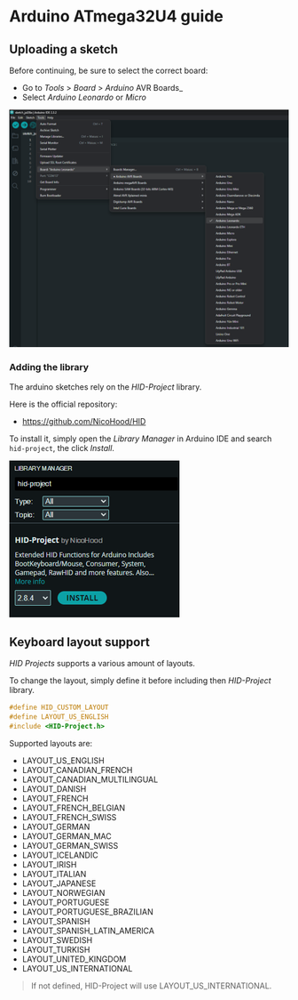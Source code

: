 # Arduino ATmega32U4 guide

## Uploading a sketch

Before continuing, be sure to select the correct board:
- Go to _Tools_ > _Board_ > _Arduino_ AVR Boards_
- Select _Arduino Leonardo_ or _Micro_

![Screenshot of the board selection](/assets/images/arduino_leonardo_board_selection.png)

### Adding the library

The arduino sketches rely on the _HID-Project_ library.

Here is the official repository:
- https://github.com/NicoHood/HID

To install it, simply open the _Library Manager_ in Arduino IDE and search `hid-project`, the click _Install_.

![Screenshot of the HID-Project in Library Manager](/assets/images/hid_project_library_manager.png)

## Keyboard layout support

_HID Projects_ supports a various amount of layouts.

To change the layout, simply define it before including then _HID-Project_ library.
```c++
#define HID_CUSTOM_LAYOUT
#define LAYOUT_US_ENGLISH
#include <HID-Project.h>
```

Supported layouts are:
- LAYOUT_US_ENGLISH
- LAYOUT_CANADIAN_FRENCH
- LAYOUT_CANADIAN_MULTILINGUAL
- LAYOUT_DANISH
- LAYOUT_FRENCH
- LAYOUT_FRENCH_BELGIAN
- LAYOUT_FRENCH_SWISS
- LAYOUT_GERMAN
- LAYOUT_GERMAN_MAC
- LAYOUT_GERMAN_SWISS
- LAYOUT_ICELANDIC
- LAYOUT_IRISH
- LAYOUT_ITALIAN
- LAYOUT_JAPANESE
- LAYOUT_NORWEGIAN
- LAYOUT_PORTUGUESE
- LAYOUT_PORTUGUESE_BRAZILIAN
- LAYOUT_SPANISH
- LAYOUT_SPANISH_LATIN_AMERICA
- LAYOUT_SWEDISH
- LAYOUT_TURKISH
- LAYOUT_UNITED_KINGDOM
- LAYOUT_US_INTERNATIONAL

> If not defined, HID-Project will use LAYOUT_US_INTERNATIONAL.